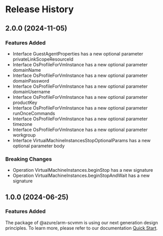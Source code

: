 # Release History
    
## 2.0.0 (2024-11-05)
    
### Features Added

  - Interface GuestAgentProperties has a new optional parameter privateLinkScopeResourceId
  - Interface OsProfileForVmInstance has a new optional parameter domainName
  - Interface OsProfileForVmInstance has a new optional parameter domainPassword
  - Interface OsProfileForVmInstance has a new optional parameter domainUsername
  - Interface OsProfileForVmInstance has a new optional parameter productKey
  - Interface OsProfileForVmInstance has a new optional parameter runOnceCommands
  - Interface OsProfileForVmInstance has a new optional parameter timezone
  - Interface OsProfileForVmInstance has a new optional parameter workgroup
  - Interface VirtualMachineInstancesStopOptionalParams has a new optional parameter body

### Breaking Changes

  - Operation VirtualMachineInstances.beginStop has a new signature
  - Operation VirtualMachineInstances.beginStopAndWait has a new signature
    
    
## 1.0.0 (2024-06-25)

### Features Added

The package of @azure/arm-scvmm is using our next generation design principles. To learn more, please refer to our documentation [Quick Start](https://aka.ms/azsdk/js/mgmt/quickstart).
